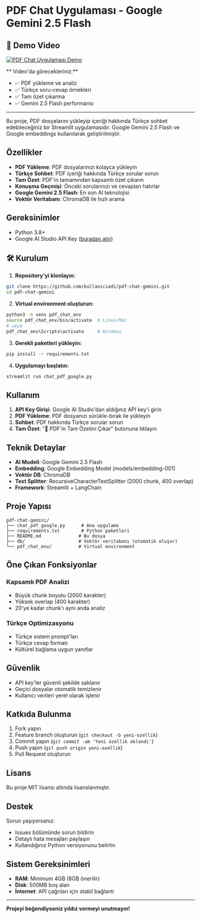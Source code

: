 # PDF Chat Uygulaması - Google Gemini 2.5 Flash

## 🎥 Demo Video

[![PDF Chat Uygulaması Demo](https://img.youtube.com/vi/PdUrK19CTjY/0.jpg)](https://www.youtube.com/watch?v=PdUrK19CTjY)


** Video'da görecekleriniz:**
- ✅ PDF yükleme ve analiz
- ✅ Türkçe soru-cevap örnekleri  
- ✅ Tam özet çıkarma
- ✅ Gemini 2.5 Flash performansı

---

Bu proje, PDF dosyalarını yükleyip içeriği hakkında Türkçe sohbet edebileceğiniz bir Streamlit uygulamasıdır. Google Gemini 2.5 Flash ve Google embeddings kullanılarak geliştirilmiştir.

##  Özellikler

- **PDF Yükleme**: PDF dosyalarınızı kolayca yükleyin
- **Türkçe Sohbet**: PDF içeriği hakkında Türkçe sorular sorun
- **Tam Özet**: PDF'in tamamından kapsamlı özet çıkarın
- **Konuşma Geçmişi**: Önceki sorularınızı ve cevapları hatırlar
- **Google Gemini 2.5 Flash**: En son AI teknolojisi
- **Vektör Veritabanı**: ChromaDB ile hızlı arama

##  Gereksinimler

- Python 3.8+
- Google AI Studio API Key ([buradan alın](https://aistudio.google.com/apikey))

## 🛠 Kurulum

1. **Repository'yi klonlayın:**
```bash
git clone https://github.com/kullaniciadi/pdf-chat-gemini.git
cd pdf-chat-gemini
```

2. **Virtual environment oluşturun:**
```bash
python3 -m venv pdf_chat_env
source pdf_chat_env/bin/activate  # Linux/Mac
# veya
pdf_chat_env\Scripts\activate     # Windows
```

3. **Gerekli paketleri yükleyin:**
```bash
pip install -r requirements.txt
```

4. **Uygulamayı başlatın:**
```bash
streamlit run chat_pdf_google.py
```

##  Kullanım

1. **API Key Girişi**: Google AI Studio'dan aldığınız API key'i girin
2. **PDF Yükleme**: PDF dosyanızı sürükle-bırak ile yükleyin
3. **Sohbet**: PDF hakkında Türkçe sorular sorun
4. **Tam Özet**: "📄 PDF'in Tam Özetini Çıkar" butonuna tıklayın

##  Teknik Detaylar

- **AI Modeli**: Google Gemini 2.5 Flash
- **Embedding**: Google Embedding Model (models/embedding-001)
- **Vektör DB**: ChromaDB
- **Text Splitter**: RecursiveCharacterTextSplitter (2000 chunk, 400 overlap)
- **Framework**: Streamlit + LangChain

##  Proje Yapısı

```
pdf-chat-gemini/
├── chat_pdf_google.py      # Ana uygulama
├── requirements.txt        # Python paketleri
├── README.md              # Bu dosya
├── db/                    # Vektör veritabanı (otomatik oluşur)
└── pdf_chat_env/          # Virtual environment
```

##  Öne Çıkan Fonksiyonlar

### Kapsamlı PDF Analizi
- Büyük chunk boyutu (2000 karakter)
- Yüksek overlap (400 karakter) 
- 20'ye kadar chunk'ı aynı anda analiz

### Türkçe Optimizasyonu
- Türkçe sistem prompt'ları
- Türkçe cevap formatı
- Kültürel bağlama uygun yanıtlar

##  Güvenlik

- API key'ler güvenli şekilde saklanır
- Geçici dosyalar otomatik temizlenir
- Kullanıcı verileri yerel olarak işlenir

##  Katkıda Bulunma

1. Fork yapın
2. Feature branch oluşturun (`git checkout -b yeni-ozellik`)
3. Commit yapın (`git commit -am 'Yeni özellik eklendi'`)
4. Push yapın (`git push origin yeni-ozellik`)
5. Pull Request oluşturun

##  Lisans

Bu proje MIT lisansı altında lisanslanmıştır.

##  Destek

Sorun yaşıyorsanız:
- Issues bölümünde sorun bildirin
- Detaylı hata mesajları paylaşın
- Kullandığınız Python versiyonunu belirtin

##  Sistem Gereksinimleri

- **RAM**: Minimum 4GB (8GB önerilir)
- **Disk**: 500MB boş alan
- **İnternet**: API çağrıları için stabil bağlantı

---

 **Projeyi beğendiyseniz yıldız vermeyi unutmayın!**
